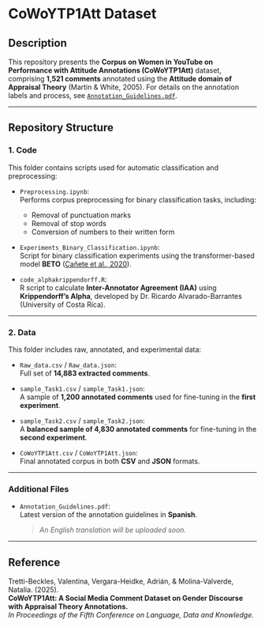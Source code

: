 # CoWoYTP1Att Dataset

## Description

This repository presents the **Corpus on Women in YouTube on Performance with Attitude Annotations (CoWoYTP1Att)** dataset, comprising **1,521 comments** annotated using the **Attitude domain of Appraisal Theory** (Martin & White, 2005). For details on the annotation labels and process, see [`Annotation_Guidelines.pdf`](./Annotation_Guidelines.pdf).

---

## Repository Structure

### 1. Code

This folder contains scripts used for automatic classification and preprocessing:

- `Preprocessing.ipynb`:  
  Performs corpus preprocessing for binary classification tasks, including:
  - Removal of punctuation marks  
  - Removal of stop words  
  - Conversion of numbers to their written form

- `Experiments_Binary_Classification.ipynb`:  
  Script for binary classification experiments using the transformer-based model **BETO** ([Cañete et al., 2020](https://github.com/dccuchile/beto)).

- `code_alphakrippendorff.R`:  
  R script to calculate **Inter-Annotator Agreement (IAA)** using **Krippendorff’s Alpha**, developed by Dr. Ricardo Alvarado-Barrantes (University of Costa Rica).

---

### 2. Data

This folder includes raw, annotated, and experimental data:

- `Raw_data.csv` / `Raw_data.json`:  
  Full set of **14,883 extracted comments**.

- `sample_Task1.csv` / `sample_Task1.json`:  
  A sample of **1,200 annotated comments** used for fine-tuning in the **first experiment**.

- `sample_Task2.csv` / `sample_Task2.json`:  
  A **balanced sample of 4,830 annotated comments** for fine-tuning in the **second experiment**.

- `CoWoYTP1Att.csv` / `CoWoYTP1Att.json`:  
  Final annotated corpus in both **CSV** and **JSON** formats.

---

### Additional Files

- `Annotation_Guidelines.pdf`:  
  Latest version of the annotation guidelines in **Spanish**.  
  > _An English translation will be uploaded soon._

---

## Reference

Tretti-Beckles, Valentina, Vergara-Heidke, Adrián, & Molina-Valverde, Natalia. (2025).  
**CoWoYTP1Att: A Social Media Comment Dataset on Gender Discourse with Appraisal Theory Annotations.**  
*In Proceedings of the Fifth Conference on Language, Data and Knowledge.*

